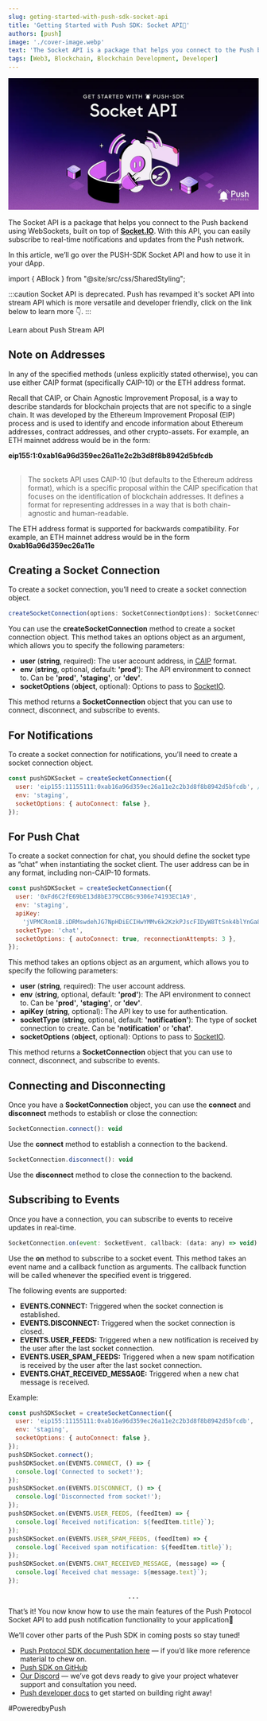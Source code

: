 ```yaml
---
slug: geting-started-with-push-sdk-socket-api
title: 'Getting Started with Push SDK: Socket API🔔'
authors: [push]
image: './cover-image.webp'
text: 'The Socket API is a package that helps you connect to the Push backend using WebSockets, built on top of Socket.IO With this API, you can easily subscribe to real-time notifications and updates from the Push network.'
tags: [Web3, Blockchain, Blockchain Development, Developer]
---
```


![Cover image of Getting Started with Push SDK: Socket API🔔](./cover-image.webp)

<!--truncate-->

The Socket API is a package that helps you connect to the Push backend using WebSockets, built on top of <a href="https://socket.io/docs/v4/client-api/"><b>Socket.IO</b></a>. With this API, you can easily subscribe to real-time notifications and updates from the Push network.

In this article, we’ll go over the PUSH-SDK Socket API and how to use it in your dApp.

import { ABlock } from "@site/src/css/SharedStyling";

:::caution
Socket API is deprecated. Push has revamped it's socket API into stream API which is more versatile and developer friendly, click on the link below to learn more 👇.
:::

<ABlock href="/docs/chat/stream-chat" title="Link to learn more about Push Stream API">Learn about Push Stream API</ABlock>

## Note on Addresses

In any of the specified methods (unless explicitly stated otherwise), you can use either CAIP format (specifically CAIP-10) or the ETH address format.

Recall that CAIP, or Chain Agnostic Improvement Proposal, is a way to describe standards for blockchain projects that are not specific to a single chain. It was developed by the Ethereum Improvement Proposal (EIP) process and is used to identify and encode information about Ethereum addresses, contract addresses, and other crypto-assets. For example, an ETH mainnet address would be in the form:

<b>eip155:1:0xab16a96d359ec26a11e2c2b3d8f8b8942d5bfcdb</b><br/><br/>

<blockquote>The sockets API uses CAIP-10 (but defaults to the Ethereum address format), which is a specific proposal within the CAIP specification that focuses on the identification of blockchain addresses. It defines a format for representing addresses in a way that is both chain-agnostic and human-readable.</blockquote>

The ETH address format is supported for backwards compatibility. For example, an ETH mainnet address would be in the form <b>0xab16a96d359ec26a11e</b>

## Creating a Socket Connection

To create a socket connection, you’ll need to create a socket connection object.

```js
createSocketConnection(options: SocketConnectionOptions): SocketConnection
```

You can use the <b>createSocketConnection</b> method to create a socket connection object. This method takes an options object as an argument, which allows you to specify the following parameters:

- <b>user</b> (<b>string</b>, required): The user account address, in <a href="https://github.com/ChainAgnostic/CAIPs/blob/master/CAIPs/caip-10.md#test-cases">CAIP</a> format.
- <b>env</b> (<b>string</b>, optional, default: <b>'prod'</b>): The API environment to connect to. Can be <b>'prod'</b>, <b>'staging'</b>, or <b>'dev'</b>.
- <b>socketOptions</b> (<b>object</b>, optional): Options to pass to <a href="https://socket.io/docs/v4/client-options/">SocketIO</a>.

This method returns a <b>SocketConnection</b> object that you can use to connect, disconnect, and subscribe to events.

## For Notifications

To create a socket connection for notifications, you’ll need to create a socket connection object.

```js
const pushSDKSocket = createSocketConnection({
  user: 'eip155:11155111:0xab16a96d359ec26a11e2c2b3d8f8b8942d5bfcdb', // CAIP-10 format
  env: 'staging',
  socketOptions: { autoConnect: false },
});
```

## For Push Chat

To create a socket connection for chat, you should define the socket type as “chat” when instantiating the socket client. The user address can be in any format, including non-CAIP-10 formats.

```js
const pushSDKSocket = createSocketConnection({
  user: '0xFd6C2fE69bE13d8bE379CCB6c9306e74193EC1A9',
  env: 'staging',
  apiKey:
    'jVPMCRom1B.iDRMswdehJG7NpHDiECIHwYMMv6k2KzkPJscFIDyW8TtSnk4blYnGa8DIkfuacU0',
  socketType: 'chat',
  socketOptions: { autoConnect: true, reconnectionAttempts: 3 },
});
```

This method takes an options object as an argument, which allows you to specify the following parameters:

- <b>user</b> (<b>string</b>, required): The user account address.
- <b>env</b> (<b>string</b>, optional, default: <b>'prod'</b>): The API environment to connect to. Can be <b>'prod'</b>, <b>'staging'</b>, or <b>'dev'</b>.
- <b>apiKey</b> (<b>string</b>, optional): The API key to use for authentication.
- <b>socketType</b> (<b>string</b>, optional, default: <b>'notification'</b>): The type of socket connection to create. Can be <b>'notification'</b> or <b>'chat'</b>.
- <b>socketOptions</b> (<b>object</b>, optional): Options to pass to <a href="https://socket.io/docs/v4/client-options/">SocketIO</a>.

This method returns a <b>SocketConnection</b> object that you can use to connect, disconnect, and subscribe to events.

## Connecting and Disconnecting

Once you have a <b>SocketConnection</b> object, you can use the <b>connect</b> and <b>disconnect</b> methods to establish or close the connection:

```js
SocketConnection.connect(): void
```

Use the <b>connect</b> method to establish a connection to the backend.

```js
SocketConnection.disconnect(): void
```

Use the <b>disconnect</b> method to close the connection to the backend.

## Subscribing to Events

Once you have a connection, you can subscribe to events to receive updates in real-time.

```js
SocketConnection.on(event: SocketEvent, callback: (data: any) => void):
```

Use the <b>on</b> method to subscribe to a socket event. This method takes an event name and a callback function as arguments. The callback function will be called whenever the specified event is triggered.

The following events are supported:

- <b>EVENTS.CONNECT:</b> Triggered when the socket connection is established.
- <b>EVENTS.DISCONNECT:</b> Triggered when the socket connection is closed.
- <b>EVENTS.USER_FEEDS:</b> Triggered when a new notification is received by the user after the last socket connection.
- <b>EVENTS.USER_SPAM_FEEDS:</b> Triggered when a new spam notification is received by the user after the last socket connection.
- <b>EVENTS.CHAT_RECEIVED_MESSAGE:</b> Triggered when a new chat message is received.

Example:

```js
const pushSDKSocket = createSocketConnection({
  user: 'eip155:11155111:0xab16a96d359ec26a11e2c2b3d8f8b8942d5bfcdb',
  env: 'staging',
  socketOptions: { autoConnect: false },
});
pushSDKSocket.connect();
pushSDKSocket.on(EVENTS.CONNECT, () => {
  console.log('Connected to socket!');
});
pushSDKSocket.on(EVENTS.DISCONNECT, () => {
  console.log('Disconnected from socket!');
});
pushSDKSocket.on(EVENTS.USER_FEEDS, (feedItem) => {
  console.log(`Received notification: ${feedItem.title}`);
});
pushSDKSocket.on(EVENTS.USER_SPAM_FEEDS, (feedItem) => {
  console.log(`Received spam notification: ${feedItem.title}`);
});
pushSDKSocket.on(EVENTS.CHAT_RECEIVED_MESSAGE, (message) => {
  console.log(`Received chat message: ${message.text}`);
});
```

<center><b>.   .   .</b></center>

That’s it! You now know how to use the main features of the Push Protocol Socket API to add push notification functionality to your application🎉

We’ll cover other parts of the Push SDK in coming posts so stay tuned!

- [Push Protocol SDK documentation here](https://push.org/docs/) — if you’d like more reference material to chew on.
- [Push SDK on GitHub](https://github.com/push-protocol/push-sdk)
- [Our Discord](https://discord.gg/pushprotocol) — we’ve got devs ready to give your project whatever support and consultation you need.
- [Push developer docs](/docs/ 'Push developer docs') to get started on building right away!

#PoweredbyPush
